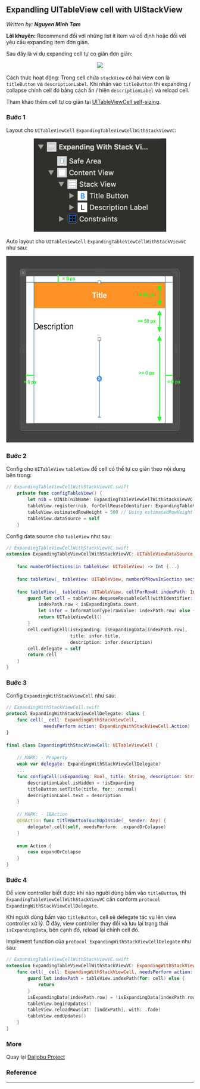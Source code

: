 ## Expandling UITableView cell with UIStackView

*Written by: __Nguyen Minh Tam__*


__Lời khuyên:__ Recommend đối với những list ít item và cố định hoặc đối với yêu cầu expanding item đơn giản.

Sau đây là ví dụ expanding cell tự co giãn đơn giản:

<center>
	<img src="./Images/ExpandingCellWithUIStackView-3.gif">
</center>

Cách thức hoạt động: Trong cell chứa `stackView` có hai view con là `titleButton` và `descriptionLabel`. Khi nhấn vào `titleButton` thì expanding / collapse chính cell đó bằng cách ẩn / hiện `descriptionLabel` và reload cell.

Tham khảo thêm cell tự co giãn tại [UITableViewCell self-sizing]().



### Bước 1

Layout cho `UITableViewCell` `ExpandingTableViewCellWithStackViewVC`:

<center>
	<img src="./Images/ExpandingCellWithUIStackView-2.png" height="250">
</center>

Auto layout cho `UITableViewCell` `ExpandingTableViewCellWithStackViewVC` như sau:

<center>
	<img src="./Images/ExpandingCellWithUIStackView-1.png" height="500">
</center>



### Bước 2

Config cho `UITableView` `tableView` để cell có thể tự co giãn theo nội dung bên trong:

```swift
// ExpandingTableViewCellWithStackViewVC.swift
    private func configTableView() {
        let nib = UINib(nibName: ExpandingTableViewCellWithStackViewVC.cell, bundle: nil)
        tableView.register(nib, forCellReuseIdentifier: ExpandingTableViewCellWithStackViewVC.cell)
        tableView.estimatedRowHeight = 500 // Using estimatedRowHeight instead of rowHeight
        tableView.dataSource = self
    }
```

Config data source cho `tableView` như sau:

```swift
// ExpandingTableViewCellWithStackViewVC.swift
extension ExpandingTableViewCellWithStackViewVC: UITableViewDataSource {

    func numberOfSections(in tableView: UITableView) -> Int {...}

    func tableView(_ tableView: UITableView, numberOfRowsInSection section: Int) -> Int {...}

    func tableView(_ tableView: UITableView, cellForRowAt indexPath: IndexPath) -> UITableViewCell {
        guard let cell = tableView.dequeueReusableCell(withIdentifier: EnhundingTableViewCellWithStackViewVC.cell, for: indexPath) as? ExpandingWithStackViewCell,
            indexPath.row < isExpandingData.count,
            let infor = InformationType(rawValue: indexPath.row) else {
            return UITableViewCell()
        }
        cell.configCell(isExpanding: isExpandingData[indexPath.row],
                        title: infor.title,
                        description: infor.description)
        cell.delegate = self
        return cell
    }
}
```



### Bước 3

Config `ExpandingWithStackViewCell` như sau:

```swift
// ExpandingWithStackViewCell.swift
protocol ExpandingWithStackViewCellDelegate: class {
    func cell(_ cell: ExpandingWithStackViewCell,
              needsPerform action: ExpandingWithStackViewCell.Action)
}

final class ExpandingWithStackViewCell: UITableViewCell {

    // MARK: - Property
    weak var delegate: ExpandingWithStackViewCellDelegate?
    ...
    func configCell(isExpanding: Bool, title: String, description: String) {
        descriptionLabel.isHidden = !isExpanding
        titleButton.setTitle(title, for: .normal)
        descriptionLabel.text = description
    }

    // MARK: - IBAction
    @IBAction func titleButtonTouchUpInside(_ sender: Any) {
        delegate?.cell(self, needsPerform: .expandOrColapse)
    }

    enum Action {
        case expandOrColapse
    }
}
```



### Bước 4

Để view controller biết được khi nào người dùng bấm vào `titleButton`, thì `ExpandingTableViewCellWithStackViewVC` cần conform `protocol ExpandingWithStackViewCellDelegate`.

Khi người dùng bấm vào `titleButton`, cell sẽ delegate tác vụ lên view controller xử lý. Ở đây, view controller thay đổi và lưu lại trạng thái `isExpandingData`, bên cạnh đó, reload lại chính cell đó.

Implement function của `protocol ExpandingWithStackViewCellDelegate` như sau:

```swift
// ExpandingTableViewCellWithStackViewVC.swift
extension ExpandingTableViewCellWithStackViewVC: ExpandingWithStackViewCellDelegate {
    func cell(_ cell: ExpandingWithStackViewCell, needsPerform action: ExpandingWithStackViewCell.Action) {
        guard let indexPath = tableView.indexPath(for: cell) else {
            return
        }
        isExpandingData[indexPath.row] = !isExpandingData[indexPath.row]
        tableView.beginUpdates()
        tableView.reloadRows(at: [indexPath], with: .fade)
        tableView.endUpdates()
    }
}
```



### More

Quay lại [Daijobu Project][Daijobu]

### Reference

---

[Daijobu]: https://github.com/nmint8m/daijobu